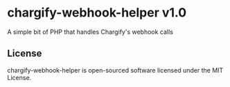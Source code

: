 chargify-webhook-helper v1.0
============================

A simple bit of PHP that handles Chargify's webhook calls


License
-------

chargify-webhook-helper is open-sourced software licensed under the MIT License.